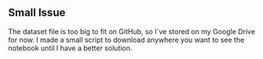 ## Small Issue

The dataset file is too big to fit on GitHub, so I´ve stored on my Google Drive for now. 
I made a small script to download anywhere you want to see the notebook until I have a better solution.


